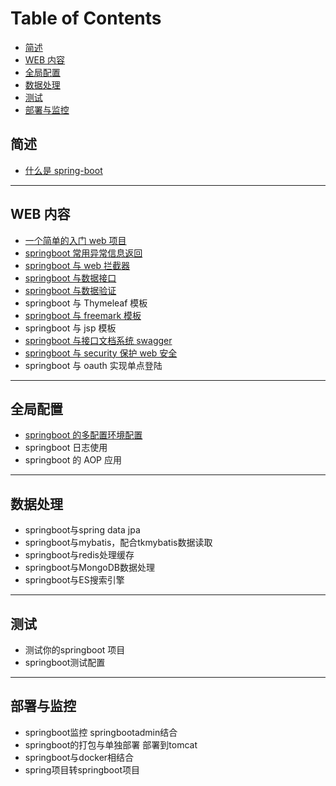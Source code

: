 # Table of Contents

  * [简述](#简述)
  * [WEB 内容](#web-内容)
  * [全局配置](#全局配置)
  * [数据处理](#数据处理)
  * [测试](#测试)
  * [部署与监控](#部署与监控)




## 简述
- [什么是 spring-boot](./1.what-is-spring-boot.md)

---

## WEB 内容
- [一个简单的入门 web 项目](./web-a-simple-web-example.md)
- [springboot 常用异常信息返回](./web-usage-controller-advice.md)
- [springboot 与 web 拦截器](./web-interceptor.md)
- [springboot 与数据接口](./web-json-controller.md)
- [springboot 与数据验证](./web-json-controller.md)
- springboot 与 Thymeleaf 模板
- [springboot 与 freemark 模板](./web-freemarker.md)
- springboot 与 jsp 模板
- [springboot 与接口文档系统 swagger](./web-swagger2.md)
- [springboot 与 security 保护 web 安全](web-security)
- springboot 与 oauth 实现单点登陆

---

## 全局配置
- [springboot 的多配置环境配置](globle-profiles.md)
- springboot 日志使用
- springboot 的 AOP 应用

---

## 数据处理
- springboot与spring data jpa
- springboot与mybatis，配合tkmybatis数据读取
- springboot与redis处理缓存
- springboot与MongoDB数据处理
- springboot与ES搜索引擎

---

## 测试
- 测试你的springboot 项目
- springboot测试配置

---

## 部署与监控
- springboot监控 springbootadmin结合
- springboot的打包与单独部署 部署到tomcat
- springboot与docker相结合
- spring项目转springboot项目

